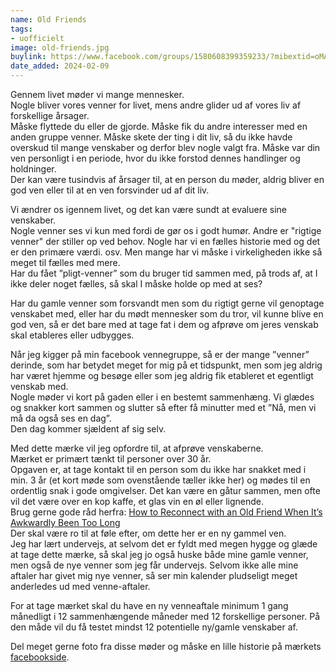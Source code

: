 ```yaml
---
name: Old Friends
tags:
- uofficielt
image: old-friends.jpg
buylink: https://www.facebook.com/groups/1580608399359233/?mibextid=oMANbw
date_added: 2024-02-09
---
```

Gennem livet møder vi mange mennesker.  
Nogle bliver vores venner for livet, mens andre glider ud af vores liv af forskellige årsager.  
Måske flyttede du eller de gjorde. Måske fik du andre interesser med en anden gruppe venner. Måske skete der ting i dit liv, så du ikke havde overskud til mange venskaber og derfor blev nogle valgt fra. Måske var din ven personligt i en periode, hvor du ikke forstod dennes handlinger og holdninger.  
Der kan være tusindvis af årsager til, at en person du møder, aldrig bliver en god ven eller til at en ven forsvinder ud af dit liv.  

Vi ændrer os igennem livet, og det kan være sundt at evaluere sine venskaber.  
Nogle venner ses vi kun med fordi de gør os i godt humør. Andre er "rigtige venner" der stiller op ved behov. Nogle har vi en fælles historie med og det er den primære værdi. osv. Men mange har vi måske i virkeligheden ikke så meget til fælles med mere.  
Har du fået ”pligt-venner” som du bruger tid sammen med, på trods af, at I ikke deler noget fælles, så skal I måske holde op med at ses?  

Har du gamle venner som forsvandt men som du rigtigt gerne vil genoptage venskabet med, eller har du mødt mennesker som du tror, vil kunne blive en god ven, så er det bare med at tage fat i dem og afprøve om jeres venskab skal etableres eller udbygges.  

Når jeg kigger på min facebook vennegruppe, så er der mange ”venner” derinde, som har betydet meget for mig på et tidspunkt, men som jeg aldrig har været hjemme og besøge eller som jeg aldrig fik etableret et egentligt venskab med.  
Nogle møder vi kort på gaden eller i en bestemt sammenhæng. Vi glædes og snakker kort sammen og slutter så efter få minutter med et ”Nå, men vi må da også ses en dag”.  
Den dag kommer sjældent af sig selv.  

Med dette mærke vil jeg opfordre til, at afprøve venskaberne.  
Mærket er primært tænkt til personer over 30 år.  
Opgaven er, at tage kontakt til en person som du ikke har snakket med i min. 3 år (et kort møde som ovenstående tæller ikke her) og mødes til en ordentlig snak i gode omgivelser. Det kan være en gåtur sammen, men ofte vil det være over en kop kaffe, et glas vin en øl eller lignende.  
Brug gerne gode råd herfra: [How to Reconnect with an Old Friend When It’s Awkwardly Been Too Long](https://www.purewow.com/wellness/reconnect-old-friend)  
Der skal være ro til at føle efter, om dette her er en ny gammel ven.  
Jeg har lært undervejs, at selvom det er fyldt med megen hygge og glæde at tage dette mærke, så skal jeg jo også huske både mine gamle venner, men også de nye venner som jeg får undervejs. Selvom ikke alle mine aftaler har givet mig nye venner, så ser min kalender pludseligt meget anderledes ud med venne-aftaler.  

For at tage mærket skal du have en ny venneaftale minimum 1 gang månedligt i 12 sammenhængende måneder med 12 forskellige personer.
På den måde vil du få testet mindst 12 potentielle ny/gamle venskaber af.  

Del meget gerne foto fra disse møder og måske en lille historie på mærkets [facebookside](https://www.facebook.com/groups/1580608399359233/?mibextid=oMANbw).  